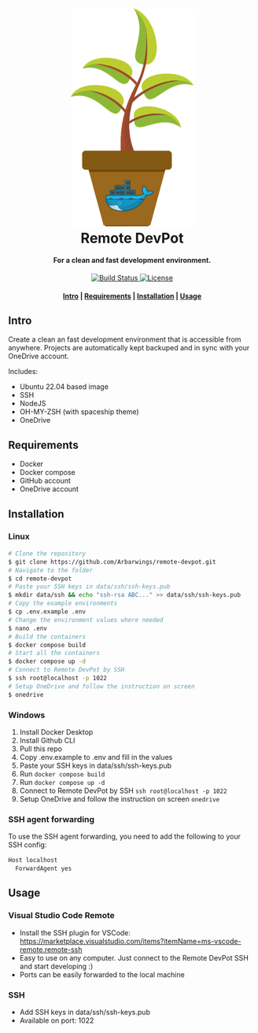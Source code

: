 <h1 align="center">
  <a href="https://github.com/Arbarwings/remote-devpot">
    <img src="https://raw.githubusercontent.com/Arbarwings/remote-devpot/master/.github/logo.svg" alt="Remote DevPot" width="250">
  </a>
  <br>Remote DevPot<br>
</h1>

<h4 align="center">For a clean and fast development environment.</h4>

<p align="center">
  <a href="https://github.com/Arbarwings/remote-devpot/actions">
    <img src="https://img.shields.io/github/actions/workflow/status/Arbarwings/remote-devpot/dockerimage.yml?style=flat-square"
      alt="Build Status" />
  </a>
  <a href="https://github.com/Arbarwings/remote-devpot/blob/master/LICENSE">
    <img src="https://img.shields.io/github/license/Arbarwings/remote-devpot?style=flat-square"
      alt="License" />
  </a>
</p>

<div align="center">
  <h4>
    <a href="#intro">Intro</a> |
    <a href="#requirements">Requirements</a> |
    <a href="#installation">Installation</a> |
    <a href="#usage">Usage</a>
  </h4>
</div>

## Intro

Create a clean an fast development environment that is accessible from anywhere. Projects are automatically kept backuped and in sync with your OneDrive account.

Includes:

- Ubuntu 22.04 based image
- SSH
- NodeJS
- OH-MY-ZSH (with spaceship theme)
- OneDrive

## Requirements

- Docker
- Docker compose
- GitHub account
- OneDrive account

## Installation

### Linux

```sh
# Clone the repository
$ git clone https://github.com/Arbarwings/remote-devpot.git
# Navigate to the folder
$ cd remote-devpot
# Paste your SSH keys in data/ssh/ssh-keys.pub
$ mkdir data/ssh && echo "ssh-rsa ABC..." >> data/ssh/ssh-keys.pub
# Copy the example environments
$ cp .env.example .env
# Change the environment values where needed
$ nano .env
# Build the containers
$ docker compose build
# Start all the containers
$ docker compose up -d
# Connect to Remote DevPot by SSH
$ ssh root@localhost -p 1022
# Setup OneDrive and follow the instruction on screen
$ onedrive
```

### Windows

1. Install Docker Desktop
2. Install Github CLI
3. Pull this repo
4. Copy .env.example to .env and fill in the values
5. Paste your SSH keys in data/ssh/ssh-keys.pub
6. Run `docker compose build`
7. Run `docker compose up -d`
8. Connect to Remote DevPot by SSH `ssh root@localhost -p 1022`
9. Setup OneDrive and follow the instruction on screen `onedrive`

### SSH agent forwarding

To use the SSH agent forwarding, you need to add the following to your SSH config:

```sh
Host localhost
  ForwardAgent yes
```

## Usage

### Visual Studio Code Remote

- Install the SSH plugin for VSCode: https://marketplace.visualstudio.com/items?itemName=ms-vscode-remote.remote-ssh
- Easy to use on any computer. Just connect to the Remote DevPot SSH and start developing :)
- Ports can be easily forwarded to the local machine

### SSH

- Add SSH keys in data/ssh/ssh-keys.pub
- Available on port: 1022
